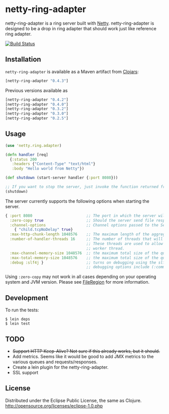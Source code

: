 # netty-ring-adapter

netty-ring-adapter is a ring server built with [Netty](https://netty.io/). netty-ring-adapter is designed to be a drop in ring
adapter that should work just like reference ring adapter.

[![Build Status](https://secure.travis-ci.org/RallySoftware/netty-ring-adapter.png)](http://travis-ci.org/RallySoftware/netty-ring-adapter)

## Installation

`netty-ring-adapter` is available as a Maven artifact from
[Clojars](http://clojars.org/netty-ring-adapter):

```clojure
[netty-ring-adapter "0.4.3"]
```

Previous versions available as

```clojure
[netty-ring-adapter "0.4.2"]
[netty-ring-adapter "0.4.0"]
[netty-ring-adapter "0.3.2"]
[netty-ring-adapter "0.3.0"]
[netty-ring-adapter "0.2.5"]
```

## Usage

```clj
(use 'netty.ring.adapter)

(defn handler [req]
  {:status 200
   :headers {"Content-Type" "text/html"}
   :body "Hello world from Netty"})

(def shutdown (start-server handler {:port 8080}))

;; If you want to stop the server, just invoke the function returned from the `start-server` function.
(shutdown)
```

The server currently supports the following options when starting the server.

```clj
{ :port 8080                        ;; The port in which the server will be listening for requests
  :zero-copy true                   ;; Should the server send file response bodies with Netty's FileRegion functionality
  :channel-options                  ;; Channel options passed to the ServerBootstrap.setOptions
    { "child.tcpNoDelay" true}
  :max-http-chunk-length 1048576    ;; The maximum length of the aggregated content
  :number-of-handler-threads 16     ;; The number of threads that will be used to handle requests.
                                    ;; These threads are used to allow the handler function to work without blocking an I/O
                                    ;; worker thread.
  :max-channel-memory-size 1048576  ;; the maximum total size of the queued events per channel
  :max-total-memory-size 1048576    ;; the maximum total size of the queued events
  :debug :slf4j }                   ;; turns on debugging using the slf4j as a logging framework.
                                    ;; debugging options include (:commons :jboss :log4j :slf4j :jdk)
```

Using `:zero-copy` may not work in all cases depending on your operating system and JVM version. Please see
[FileRegion](http://static.netty.io/3.5/api/org/jboss/netty/channel/FileRegion.html) for more information.

## Development

To run the tests:

    $ lein deps
    $ lein test

## TODO

* ~~Support HTTP Keep-Alive? Not sure if this already works, but it should.~~
* Add metrics. Seems like it would be good to add JMX metrics to the various queues and requests/responses.
* Create a lein plugin for the netty-ring-adapter.
* SSL support


## License

Distributed under the Eclipse Public License, the same as Clojure. <http://opensource.org/licenses/eclipse-1.0.php>
